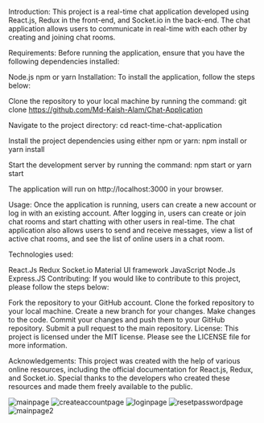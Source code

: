 Introduction:
This project is a real-time chat application developed using React.js, Redux in the front-end, and Socket.io in the back-end. The chat application allows users to communicate in real-time with each other by creating and joining chat rooms.

Requirements:
Before running the application, ensure that you have the following dependencies installed:

Node.js
npm or yarn
Installation:
To install the application, follow the steps below:

Clone the repository to your local machine by running the command:
git clone https://github.com/Md-Kaish-Alam/Chat-Application

Navigate to the project directory:
cd react-time-chat-application

Install the project dependencies using either npm or yarn:
npm install or yarn install

Start the development server by running the command:
npm start or yarn start

The application will run on http://localhost:3000 in your browser.

Usage:
Once the application is running, users can create a new account or log in with an existing account. After logging in, users can create or join chat rooms and start chatting with other users in real-time. The chat application also allows users to send and receive messages, view a list of active chat rooms, and see the list of online users in a chat room.

Technologies used:

React.Js
Redux
Socket.io
Material UI framework
JavaScript
Node.Js
Express.JS
Contributing:
If you would like to contribute to this project, please follow the steps below:

Fork the repository to your GitHub account.
Clone the forked repository to your local machine.
Create a new branch for your changes.
Make changes to the code.
Commit your changes and push them to your GitHub repository.
Submit a pull request to the main repository.
License:
This project is licensed under the MIT license. Please see the LICENSE file for more information.

Acknowledgements:
This project was created with the help of various online resources, including the official documentation for React.js, Redux, and Socket.io. Special thanks to the developers who created these resources and made them freely available to the public.

![mainpage](https://user-images.githubusercontent.com/82415398/227733864-a92a31ac-9392-4ceb-977e-08e8009a62e0.png)
![createaccountpage](https://user-images.githubusercontent.com/82415398/227733935-2e6d0e5b-0a70-4669-adb5-905936cc57cc.png)
![loginpage](https://user-images.githubusercontent.com/82415398/227733938-aa3ff537-a1dd-492c-b291-8a2fd149bc3e.png)
![resetpasswordpage](https://user-images.githubusercontent.com/82415398/227733939-88a07201-9de8-4db9-9b69-26216008dc3a.png)
![mainpage2](https://user-images.githubusercontent.com/82415398/227733943-e3a66239-3caa-46f4-882b-eedd0103aa0e.png)








